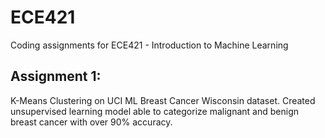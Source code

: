 # ECE421
Coding assignments for ECE421 - Introduction to Machine Learning

## Assignment 1:
K-Means Clustering on UCI ML Breast Cancer Wisconsin dataset. Created unsupervised learning model able to categorize malignant and benign breast cancer with over 90% accuracy.
